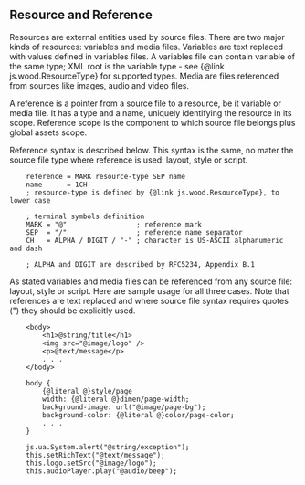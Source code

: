 ## Resource and Reference

Resources are external entities used by source files. There are two major kinds of resources: variables and media files. Variables are text replaced with values defined in variables files. A variables file can contain variable of the same type; XML root is the variable type - see {@link js.wood.ResourceType} for supported types. Media are files referenced from sources like images, audio and video files.

A reference is a pointer from a source file to a resource, be it variable or media file. It has a type and a name, uniquely identifying the resource in its scope. Reference scope is the component to which source file belongs plus global assets scope.

Reference syntax is described below. This syntax is the same, no mater the source file type where reference is used: layout, style or script.

```
    reference = MARK resource-type SEP name
    name      = 1CH  
    ; resource-type is defined by {@link js.wood.ResourceType}, to lower case
      
    ; terminal symbols definition
    MARK = "@"                 ; reference mark
    SEP  = "/"                 ; reference name separator
    CH   = ALPHA / DIGIT / "-" ; character is US-ASCII alphanumeric and dash
      
    ; ALPHA and DIGIT are described by RFC5234, Appendix B.1
```

As stated variables and media files can be referenced from any source file: layout, style or script. Here are sample usage for all three cases. Note that references are text replaced and where source file syntax requires quotes (") they should be explicitly used.

```
    <body>
        <h1>@string/title</h1>
        <img src="@image/logo" />
        <p>@text/message</p>
        . . .
    </body>
       
    body {
        {@literal @}style/page
        width: {@literal @}dimen/page-width;
        background-image: url("@image/page-bg");
        background-color: {@literal @}color/page-color;
        . . .
    }
      
    js.ua.System.alert("@string/exception");
    this.setRichText("@text/message");
    this.logo.setSrc("@image/logo");
    this.audioPlayer.play("@audio/beep");
```

